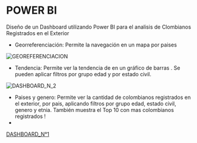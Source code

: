 # POWER BI

Diseño de un Dashboard utilizando Power BI para el analisis de Clombianos Registrados en el Exterior

* Georreferenciación: Permite la navegación en un mapa por paises

![GEOREFERENCIACION](https://github.com/user-attachments/assets/fe547ba3-bd60-4c37-bdd3-18fbfcc88692)

* Tendencia: Permite ver la tendencia de  en un gráfico de barras . Se pueden aplicar filtros por grupo edad  y por estado civil.

![DASHBOARD_N_2](https://github.com/user-attachments/assets/ea75fec6-3aa8-4dc0-b3ce-bb4e05da91d5)

* Paises y genero: Permite ver la cantidad de colombianos registrados en el exterior, por pais, aplicando filtros por  grupo edad, estado civil, genero y etnia.   También muestra el Top 10 con mas colombianos registrados !
* 
[DASHBOARD_N°1](https://github.com/user-attachments/assets/9e23e707-8ee1-43f6-b222-83421926e1ad)
